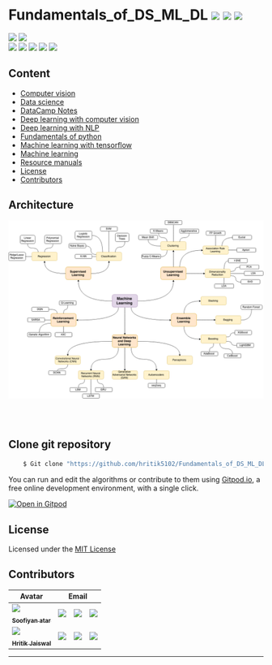 # Fundamentals_of_DS_ML_DL ![](https://img.shields.io/github/forks/hritik5102/Fundamentals_of_DS_ML_DL?style=social) ![](https://img.shields.io/github/stars/hritik5102/Fundamentals_of_DS_ML_DL?style=social) ![](https://img.shields.io/github/watchers/hritik5102/Fundamentals_of_DS_ML_DL?style=social) <br>

![](https://img.shields.io/github/repo-size/hritik5102/Fundamentals_of_DS_ML_DL) ![](https://img.shields.io/github/license/hritik5102/Fundamentals_of_DS_ML_DL?color=red)<br>
![](https://img.shields.io/github/issues/hritik5102/Fundamentals_of_DS_ML_DL?color=green) ![](https://img.shields.io/github/issues-pr/hritik5102/Fundamentals_of_DS_ML_DL?color=green) ![](https://img.shields.io/github/downloads/hritik5102/Fundamentals_of_DS_ML_DL/total) ![](https://img.shields.io/github/last-commit/hritik5102/Fundamentals_of_DS_ML_DL) ![](https://img.shields.io/github/contributors/hritik5102/Fundamentals_of_DS_ML_DL)


## Content 

  - [Computer vision](#Computer-vision)
  - [Data science](#Data-science)
  - [DataCamp Notes](#DataCamp_Notes)
  - [Deep learning with computer vision](#Deep-learning-with-computer-vision)
  - [Deep learning with NLP](#Deep-learning-with-NLP)
  - [Fundamentals of python](#Fundamentals-of-python)
  - [Machine learning with tensorflow](#Machine-learning-with-tensorflow)
  - [Machine learning](#Machine-learning)
  - [Resource manuals](#Resource-manuals)
  - [License](#License)
  - [Contributors](#Contributors)
  
  
## Architecture

<div align="center" style="height:400px"> 
    <img src='./Assets/Image/machine-learning-map.png'>
 </div>

## Clone git repository

```sh
    $ Git clone "https://github.com/hritik5102/Fundamentals_of_DS_ML_DL"
```

You can run and edit the algorithms or contribute to them using [Gitpod.io](https://www.gitpod.io/), a free online development environment, with a single click.

[![Open in Gitpod](https://gitpod.io/button/open-in-gitpod.svg)](http://gitpod.io/#https://github.com/hritik5102/Fundamentals_of_DS_ML_DL)

## License

Licensed under the [MIT License](LICENSE) 

## Contributors

|     Avatar                                                      |                        Email                |
| --------------------                                            |  -------------------------------------     |
|  [<img src="https://avatars.githubusercontent.com/soofiyan" width="75px;"/><br /><sub><b>Soofiyan atar</b></sub>](https://github.com/soofiyan)       |  [![](https://img.shields.io/twitter/url?label=Github&logo=Github&style=social&url=https%3A%2F%2Fgithub.com%2Fhritik5102)](https://github.com/hritik5102) &nbsp;&nbsp; [![](https://img.shields.io/twitter/url?label=Linkedin&logo=Linkedin&style=social&url=https%3A%2F%2Fwww.linkedin.com%2Fin%2Fhritik-jaiswal-22a136166%2F)](https://www.linkedin.com/in/hritik-jaiswal-22a136166/) &nbsp;&nbsp; [![](https://img.shields.io/twitter/url?label=Twitter&style=social&url=https%3A%2F%2Ftwitter.com%2FHritikJ71241501)](https://twitter.com/HritikJ71241501)                     |
|  [<img src="https://avatars.githubusercontent.com/hritik5102" width="75px;"/><br /><sub><b>Hritik Jaiswal</b></sub>](https://github.com/hritik5102)  |  [![](https://img.shields.io/twitter/url?label=Github&logo=Github&style=social&url=https%3A%2F%2Fgithub.com%2Fhritik5102)](https://github.com/hritik5102) &nbsp;&nbsp; [![](https://img.shields.io/twitter/url?label=Linkedin&logo=Linkedin&style=social&url=https%3A%2F%2Fwww.linkedin.com%2Fin%2Fhritik-jaiswal-22a136166%2F)](https://www.linkedin.com/in/hritik-jaiswal-22a136166/) &nbsp;&nbsp; [![](https://img.shields.io/twitter/url?label=Twitter&style=social&url=https%3A%2F%2Ftwitter.com%2FHritikJ71241501)](https://twitter.com/HritikJ71241501)                     | 



<hr/>


